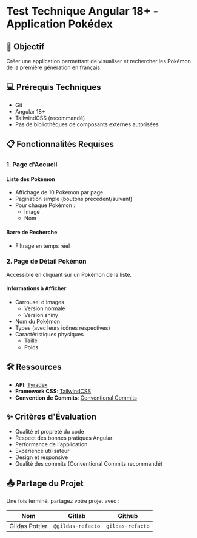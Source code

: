 # Test Technique Angular 18+ - Application Pokédex

## 🎯 Objectif

Créer une application permettant de visualiser et rechercher les Pokémon de la première génération en français.

## 💻 Prérequis Techniques

- Git
- Angular 18+
- TailwindCSS (recommandé)
- Pas de bibliothèques de composants externes autorisées

## 📋 Fonctionnalités Requises

### 1. Page d'Accueil

#### Liste des Pokémon

- Affichage de 10 Pokémon par page
- Pagination simple (boutons précédent/suivant)
- Pour chaque Pokémon :
    - Image
    - Nom

#### Barre de Recherche

- Filtrage en temps réel

### 2. Page de Détail Pokémon

Accessible en cliquant sur un Pokémon de la liste.

#### Informations à Afficher

- Carrousel d'images
    - Version normale
    - Version shiny
- Nom du Pokémon
- Types (avec leurs icônes respectives)
- Caractéristiques physiques
    - Taille
    - Poids

## 🛠 Ressources

- **API**: [Tyradex](https://tyradex.app/)
- **Framework CSS**: [TailwindCSS](https://tailwindcss.com/)
- **Convention de Commits**: [Conventional Commits](https://www.conventionalcommits.org/en/v1.0.0/)

## ✨ Critères d'Évaluation

- Qualité et propreté du code
- Respect des bonnes pratiques Angular
- Performance de l'application
- Expérience utilisateur
- Design et responsive
- Qualité des commits (Conventional Commits recommandé)

## 📤 Partage du Projet

Une fois terminé, partagez votre projet avec :

| **Nom**        | **Gitlab**        | **Github**       |
|----------------|-------------------|------------------|
| Gildas Pottier | `@gildas-refacto` | `gildas-refacto` |

